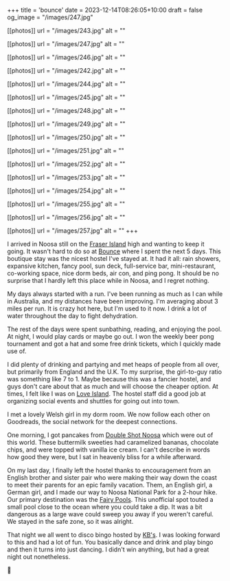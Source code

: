 +++
title = 'bounce'
date = 2023-12-14T08:26:05+10:00
draft = false
og_image = "/images/247.jpg"

[[photos]]
  url = "/images/243.jpg"
  alt = ""

[[photos]]
  url = "/images/247.jpg"
  alt = ""

[[photos]]
  url = "/images/246.jpg"
  alt = ""

[[photos]]
  url = "/images/242.jpg"
  alt = ""

[[photos]]
  url = "/images/244.jpg"
  alt = ""

[[photos]]
  url = "/images/245.jpg"
  alt = ""

[[photos]]
  url = "/images/248.jpg"
  alt = ""

[[photos]]
  url = "/images/249.jpg"
  alt = ""

[[photos]]
  url = "/images/250.jpg"
  alt = ""

[[photos]]
  url = "/images/251.jpg"
  alt = ""

[[photos]]
  url = "/images/252.jpg"
  alt = ""

[[photos]]
  url = "/images/253.jpg"
  alt = ""

[[photos]]
  url = "/images/254.jpg"
  alt = ""

[[photos]]
  url = "/images/255.jpg"
  alt = ""

[[photos]]
  url = "/images/256.jpg"
  alt = ""

[[photos]]
  url = "/images/257.jpg"
  alt = ""
+++

I arrived in Noosa still on the [Fraser Island](/posts/pippies) high and wanting to keep it going. It wasn't hard to do so at [Bounce](https://www.staybounce.com) where I spent the next 5 days. This boutique stay was the nicest hostel I've stayed at. It had it all: rain showers, expansive kitchen, fancy pool, sun deck, full-service bar, mini-restaurant, co-working space, nice dorm beds, air con, and ping pong. It should be no surprise that I hardly left this place while in Noosa, and I regret nothing.

My days always started with a run. I've been running as much as I can while in Australia, and my distances have been improving. I'm averaging about 3 miles per run. It is crazy hot here, but I'm used to it now. I drink a lot of water throughout the day to fight dehydration.

The rest of the days were spent sunbathing, reading, and enjoying the pool. At night, I would play cards or maybe go out. I won the weekly beer pong tournament and got a hat and some free drink tickets, which I quickly made use of.

I did plenty of drinking and partying and met heaps of people from all over, but primarily from England and the U.K. To my surprise, the girl-to-guy ratio was something like 7 to 1. Maybe because this was a fancier hostel, and guys don't care about that as much and will choose the cheaper option. At times, I felt like I was on [Love Island](https://www.imdb.com/title/tt8467296/). The hostel staff did a good job at organizing social events and shuttles for going out into town.

I met a lovely Welsh girl in my dorm room. We now follow each other on Goodreads, the social network for the deepest connections.

One morning, I got pancakes from [Double Shot Noosa](https://www.facebook.com/doubleshotnoosa/) which were out of this world. These buttermilk sweeties had caramelized bananas, chocolate chips, and were topped with vanilla ice cream. I can't describe in words how good they were, but I sat in heavenly bliss for a while afterward.

On my last day, I finally left the hostel thanks to encouragement from an English brother and sister pair who were making their way down the coast to meet their parents for an epic family vacation. Them, an English girl, a German girl, and I made our way to Noosa National Park for a 2-hour hike. Our primary destination was the [Fairy Pools](https://maps.app.goo.gl/zqpCgybxd4Y2Lkmp8). This unofficial spot touted a small pool close to the ocean where you could take a dip. It was a bit dangerous as a large wave could sweep you away if you weren't careful. We stayed in the safe zone, so it was alright.

That night we all went to disco bingo hosted by [KB's](https://www.instagram.com/kbsnoosa). I was looking forward to this and had a lot of fun. You basically dance and drink and play bingo and then it turns into just dancing. I didn't win anything, but had a great night out nonetheless.

🍹
